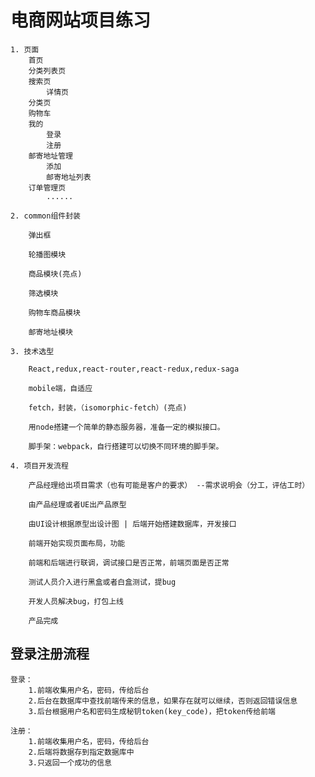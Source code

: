 # 电商网站项目练习

    1. 页面
        首页
        分类列表页
        搜索页
            详情页
        分类页
        购物车
        我的
            登录
            注册
        邮寄地址管理
            添加
            邮寄地址列表
        订单管理页
            ......

    2. common组件封装

        弹出框

        轮播图模块

        商品模块(亮点)

        筛选模块

        购物车商品模块

        邮寄地址模块

    3. 技术选型

        React,redux,react-router,react-redux,redux-saga

        mobile端，自适应

        fetch，封装，（isomorphic-fetch）(亮点)

        用node搭建一个简单的静态服务器，准备一定的模拟接口。

        脚手架：webpack，自行搭建可以切换不同环境的脚手架。

    4. 项目开发流程

        产品经理给出项目需求（也有可能是客户的要求） --需求说明会（分工，评估工时）

        由产品经理或者UE出产品原型

        由UI设计根据原型出设计图 | 后端开始搭建数据库，开发接口

        前端开始实现页面布局，功能

        前端和后端进行联调，调试接口是否正常，前端页面是否正常

        测试人员介入进行黑盒或者白盒测试，提bug

        开发人员解决bug，打包上线

        产品完成

## 登录注册流程

    登录：
        1.前端收集用户名，密码，传给后台
        2.后台在数据库中查找前端传来的信息，如果存在就可以继续，否则返回错误信息
        3.后台根据用户名和密码生成秘钥token(key_code)，把token传给前端

    注册：
        1.前端收集用户名，密码，传给后台
        2.后端将数据存到指定数据库中
        3.只返回一个成功的信息
